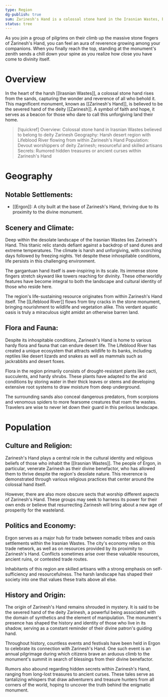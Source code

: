 ```yaml
---
type: Region
dg-publish: true
sum: Zarinesh's Hand is a colossal stone hand in the Irasnian Wastes, believed to belong to deity Zarinesh.,City of Ergon is built at the base of Zarinesh's Hand and has an ancient temple dedicated to Zarinesh.,Lifeblood River sustains life in Irasnian Wastes, flowing out from tiny cracks within Zarinesh's Hand.,Religious practices and cults center around venerating or harnessing the power of Zarinesh's Hand.,Events and festivals celebrate connection between Ergon and Zarinesh's Hand, including annual pilgrimage to the top.,Rumors circulate about hidden secrets within Zarinesh's Hand, including long-lost treasures or ancient curses.
status: tree
---
```


As you join a group of pilgrims on their climb up the massive stone fingers of Zarinesh's Hand, you can feel an aura of reverence growing among your companions. When you finally reach the top, standing at the monument's zenith sends a chill down your spine as you realize how close you have come to divinity itself.

# Overview

In the heart of the harsh [[Irasnian Wastes]], a colossal stone hand rises from the sands, capturing the wonder and reverence of all who behold it. This magnificent monument, known as [[Zarinesh's Hand]], is believed to be the severed hand of the deity [[Zarinesh]]. A symbol of faith and hope, it serves as a beacon for those who dare to call this unforgiving land their home.

> [!quickref]
> Overview: Colossal stone hand in Irasnian Wastes believed to belong to deity Zarinesh
> Geography: Harsh desert region with Lifeblood River flowing from within Zarinesh's Hand
> Population: Devout worshippers of deity Zarinesh; resourceful and skilled artisans
> Secrets: Rumored hidden treasures or ancient curses within Zarinesh's Hand


# Geography
## Notable Settlements:
- [[Ergon]]: A city built at the base of Zarinesh's Hand, thriving due to its proximity to the divine monument.
## Scenery and Climate:
Deep within the desolate landscape of the Irasnian Wastes lies Zarinesh's Hand. This titanic relic stands defiant against a backdrop of sand dunes and extreme temperatures. The climate is harsh and unforgiving, with scorching days followed by freezing nights. Yet despite these inhospitable conditions, life persists in this challenging environment.

The gargantuan hand itself is awe-inspiring in its scale. Its immense stone fingers stretch skyward like towers reaching for divinity. These otherworldly features have become integral to both the landscape and cultural identity of those who reside here.

The region's life-sustaining resource originates from within Zarinesh's Hand itself. The [[Lifeblood River]] flows from tiny cracks in the stone monument, bringing nourishment to wildlife and vegetation alike. This verdant aquatic oasis is truly a miraculous sight amidst an otherwise barren land.

## Flora and Fauna:
Despite its inhospitable conditions, Zarinesh's Hand is home to various hardy flora and fauna that can endure desert life. The Lifeblood River has created a unique ecosystem that attracts wildlife to its banks, including reptiles like desert lizards and snakes as well as mammals such as jackrabbits and desert foxes.

Flora in the region primarily consists of drought-resistant plants like cacti, succulents, and hardy shrubs. These plants have adapted to the arid conditions by storing water in their thick leaves or stems and developing extensive root systems to draw moisture from deep underground.

The surrounding sands also conceal dangerous predators, from scorpions and venomous spiders to more fearsome creatures that roam the wastes. Travelers are wise to never let down their guard in this perilous landscape.

# Population
## Culture and Religion:
Zarinesh's Hand plays a central role in the cultural identity and religious beliefs of those who inhabit the [[Irasnian Wastes]]. The people of Ergon, in particular, venerate Zarinesh as their divine benefactor, who has allowed them to thrive despite the region's desolate nature. This reverence is demonstrated through various religious practices that center around the colossal hand itself.

However, there are also more obscure sects that worship different aspects of Zarinesh's Hand. These groups may seek to harness its power for their own ends or believe that resurrecting Zarinesh will bring about a new age of prosperity for the wasteland.

## Politics and Economy:
Ergon serves as a major hub for trade between nomadic tribes and oasis settlements within the Irasnian Wastes. The city's economy relies on this trade network, as well as on resources provided by its proximity to Zarinesh's Hand. Conflicts sometimes arise over these valuable resources, ancient ruins, or contested trade routes.

Inhabitants of this region are skilled artisans with a strong emphasis on self-sufficiency and resourcefulness. The harsh landscape has shaped their society into one that values these traits above all else.

## History and Origin:
The origin of Zarinesh's Hand remains shrouded in mystery. It is said to be the severed hand of the deity Zarinesh, a powerful being associated with the domain of synthetics and the element of manipulation. The monument's presence has shaped the history and identity of those who live in its shadow, serving as a constant reminder of their divine patron's guiding hand.

Throughout history, countless events and festivals have been held in Ergon to celebrate its connection with Zarinesh's Hand. One such event is an annual pilgrimage during which citizens brave an arduous climb to the monument's summit in search of blessings from their divine benefactor.

Rumors also abound regarding hidden secrets within Zarinesh's Hand, ranging from long-lost treasures to ancient curses. These tales serve as tantalizing whispers that draw adventurers and treasure hunters from all corners of the world, hoping to uncover the truth behind the enigmatic monument.
